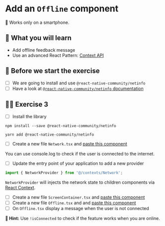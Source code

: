 # Add an `Offline` component

📱 Works only on a smartphone.

## 📡 What you will learn

- Add offline feedback message
- Use an advanced React Pattern: [Context API](https://reactjs.org/docs/context.html)

## 👾 Before we start the exercise

- [ ] We are going to install and use `@react-native-community/netinfo`
- [ ] Have a look at [`@react-native-community/netinfo` documentation](https://github.com/react-native-netinfo/react-native-netinfo)

## 👨‍🚀 Exercise 3

- [ ] Install the library

```console
npm install --save @react-native-community/netinfo
```
```console
yarn add @react-native-community/netinfo
```

- [ ] Create a new file `Network.tsx` and [paste this component](https://raw.githubusercontent.com/flexbox/react-native-workshop/main/hackathon/spacecraft/src/components/exercice/Network.tsx)

You can use console.log to check if the user is connected to the internet.

- [ ] Update the entry point of your application to add a new provider

```javascript
import { NetworkProvider } from '@/contexts/Network';
```

`NetworkProvider` will injects the network state to children components via [React Context](https://reactjs.org/docs/context.html).

- [ ] Create a new file `ScreenContainer.tsx` and [paste this component](https://raw.githubusercontent.com/flexbox/react-native-workshop/main/hackathon/spacecraft/src/components/exercice/ScreenContainer.tsx)
- [ ] Create a new file `Offline.tsx` and and [paste this component](https://raw.githubusercontent.com/flexbox/react-native-workshop/main/hackathon/spacecraft/src/components/exercice/Offline.tsx)
- [ ] On `Offline.tsx` display a message when the user is not connected

**🔭 Hint:** Use `!isConnected` to check if the feature works when you are online.
